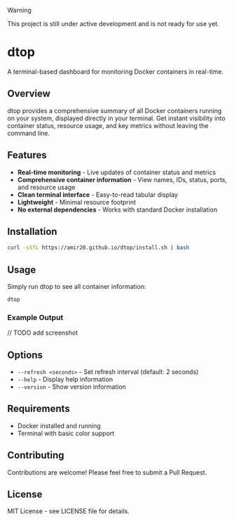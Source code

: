 > [!WARNING]
> This project is still under active development and is not ready for use yet.


# dtop

A terminal-based dashboard for monitoring Docker containers in real-time.

## Overview

dtop provides a comprehensive summary of all Docker containers running on your system, displayed directly in your terminal. Get instant visibility into container status, resource usage, and key metrics without leaving the command line.

## Features

- **Real-time monitoring** - Live updates of container status and metrics
- **Comprehensive container information** - View names, IDs, status, ports, and resource usage
- **Clean terminal interface** - Easy-to-read tabular display
- **Lightweight** - Minimal resource footprint
- **No external dependencies** - Works with standard Docker installation

## Installation

```bash
curl -sSfL https://amir20.github.io/dtop/install.sh | bash
```

## Usage

Simply run dtop to see all container information:

```bash
dtop
```

### Example Output

// TODO add screenshot

## Options

- `--refresh <seconds>` - Set refresh interval (default: 2 seconds)
- `--help` - Display help information
- `--version` - Show version information

## Requirements

- Docker installed and running
- Terminal with basic color support

## Contributing

Contributions are welcome! Please feel free to submit a Pull Request.

## License

MIT License - see LICENSE file for details.
